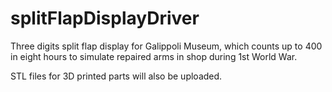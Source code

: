 ﻿# splitFlapDisplayDriver
 
 
 Three digits split flap display for Galippoli Museum, which counts up to 400 in eight hours to simulate repaired arms in shop during 1st World War.
 
 STL files for 3D printed parts will also be uploaded.
